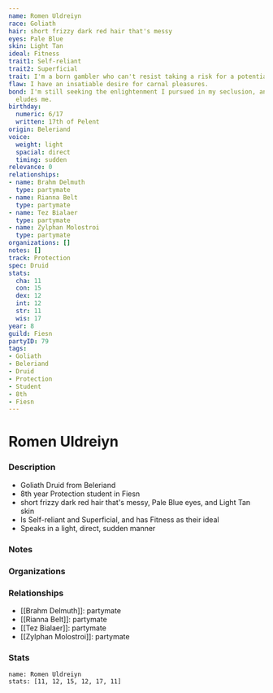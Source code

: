 ```yaml
---
name: Romen Uldreiyn
race: Goliath
hair: short frizzy dark red hair that's messy
eyes: Pale Blue
skin: Light Tan
ideal: Fitness
trait1: Self-reliant
trait2: Superficial
trait: I'm a born gambler who can't resist taking a risk for a potential payoff.
flaw: I have an insatiable desire for carnal pleasures.
bond: I'm still seeking the enlightenment I pursued in my seclusion, and it still
  eludes me.
birthday:
  numeric: 6/17
  written: 17th of Pelent
origin: Beleriand
voice:
  weight: light
  spacial: direct
  timing: sudden
relevance: 0
relationships:
- name: Brahm Delmuth
  type: partymate
- name: Rianna Belt
  type: partymate
- name: Tez Bialaer
  type: partymate
- name: Zylphan Molostroi
  type: partymate
organizations: []
notes: []
track: Protection
spec: Druid
stats:
  cha: 11
  con: 15
  dex: 12
  int: 12
  str: 11
  wis: 17
year: 8
guild: Fiesn
partyID: 79
tags:
- Goliath
- Beleriand
- Druid
- Protection
- Student
- 8th
- Fiesn
---
```

# Romen Uldreiyn
### Description
- Goliath Druid from Beleriand
- 8th year Protection student in Fiesn
- short frizzy dark red hair that's messy, Pale Blue eyes, and Light Tan skin
- Is Self-reliant and Superficial, and has Fitness as their ideal
- Speaks in a light, direct, sudden manner

### Notes

### Organizations

### Relationships
- [[Brahm Delmuth]]: partymate
- [[Rianna Belt]]: partymate
- [[Tez Bialaer]]: partymate
- [[Zylphan Molostroi]]: partymate

### Stats
```statblock
name: Romen Uldreiyn
stats: [11, 12, 15, 12, 17, 11]
```